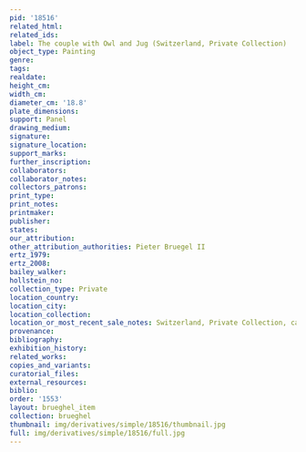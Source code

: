 ```yaml
---
pid: '18516'
related_html: 
related_ids: 
label: The couple with Owl and Jug (Switzerland, Private Collection)
object_type: Painting
genre: 
tags: 
realdate: 
height_cm: 
width_cm: 
diameter_cm: '18.8'
plate_dimensions: 
support: Panel
drawing_medium: 
signature: 
signature_location: 
support_marks: 
further_inscription: 
collaborators: 
collaborator_notes: 
collectors_patrons: 
print_type: 
print_notes: 
printmaker: 
publisher: 
states: 
our_attribution: 
other_attribution_authorities: Pieter Bruegel II
ertz_1979: 
ertz_2008: 
bailey_walker: 
hollstein_no: 
collection_type: Private
location_country: 
location_city: 
location_collection: 
location_or_most_recent_sale_notes: Switzerland, Private Collection, cat. 1996
provenance: 
bibliography: 
exhibition_history: 
related_works: 
copies_and_variants: 
curatorial_files: 
external_resources: 
biblio: 
order: '1553'
layout: brueghel_item
collection: brueghel
thumbnail: img/derivatives/simple/18516/thumbnail.jpg
full: img/derivatives/simple/18516/full.jpg
---
```

